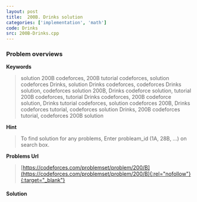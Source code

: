```yaml
---
layout: post
title:  200B. Drinks solution
categories: ['implementation', 'math']
code: Drinks
src: 200B-Drinks.cpp
---
```

### **Problem overviews**

**Keywords**
> solution 200B codeforces, 200B tutorial codeforces, solution codeforces Drinks, solution Drinks codeforces, codeforces Drinks solution, codeforces solution 200B, Drinks codeforce solution, tutorial 200B codeforces, tutorial Drinks codeforces, 200B codeforce solution, Drinks tutorial codeforces, solution codeforces 200B, Drinks codeforces tutorial, codeforces solution Drinks, 200B codeforces tutorial, codeforces 200B solution

**Hint**
> To find solution for any problems, Enter probleam_id (1A, 28B, ...) on search box. 

**Problems Url**
> [https://codeforces.com/problemset/problem/200/B](https://codeforces.com/problemset/problem/200/B){:rel="nofollow"}{:target="_blank"}

#### **Solution**



